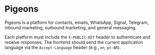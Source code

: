# Pigeons

Pigeons is a platform for contacts, emails, WhatsApp, Signal, Telegram, inbound marketing, outbound marketing, and general messaging.

Each platform must include the `X-PUBLIC-KEY` header to authenticate and receive responses. The frontend should send the current application language via the `Accept-Language` header (e.g., `en`, `pt-BR`).


